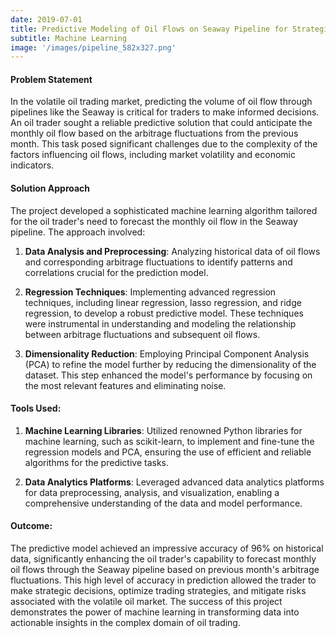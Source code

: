 ```yaml
---
date: 2019-07-01
title: Predictive Modeling of Oil Flows on Seaway Pipeline for Strategic Trading
subtitle: Machine Learning
image: '/images/pipeline_582x327.png'
---
```


#### Problem Statement
In the volatile oil trading market, predicting the volume of oil flow through pipelines like the Seaway is critical for traders to make informed decisions. An oil trader sought a reliable predictive solution that could anticipate the monthly oil flow based on the arbitrage fluctuations from the previous month. This task posed significant challenges due to the complexity of the factors influencing oil flows, including market volatility and economic indicators.

#### Solution Approach
The project developed a sophisticated machine learning algorithm tailored for the oil trader's need to forecast the monthly oil flow in the Seaway pipeline. The approach involved:

1. **Data Analysis and Preprocessing**: Analyzing historical data of oil flows and corresponding arbitrage fluctuations to identify patterns and correlations crucial for the prediction model.

2. **Regression Techniques**: Implementing advanced regression techniques, including linear regression, lasso regression, and ridge regression, to develop a robust predictive model. These techniques were instrumental in understanding and modeling the relationship between arbitrage fluctuations and subsequent oil flows.

3. **Dimensionality Reduction**: Employing Principal Component Analysis (PCA) to refine the model further by reducing the dimensionality of the dataset. This step enhanced the model's performance by focusing on the most relevant features and eliminating noise.

#### Tools Used:
1. **Machine Learning Libraries**: Utilized renowned Python libraries for machine learning, such as scikit-learn, to implement and fine-tune the regression models and PCA, ensuring the use of efficient and reliable algorithms for the predictive tasks.

2. **Data Analytics Platforms**: Leveraged advanced data analytics platforms for data preprocessing, analysis, and visualization, enabling a comprehensive understanding of the data and model performance.

#### Outcome:
The predictive model achieved an impressive accuracy of 96% on historical data, significantly enhancing the oil trader's capability to forecast monthly oil flows through the Seaway pipeline based on previous month's arbitrage fluctuations. This high level of accuracy in prediction allowed the trader to make strategic decisions, optimize trading strategies, and mitigate risks associated with the volatile oil market. The success of this project demonstrates the power of machine learning in transforming data into actionable insights in the complex domain of oil trading.